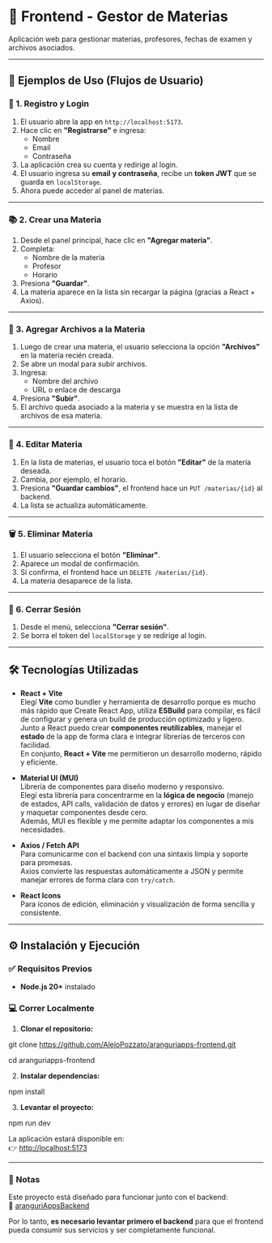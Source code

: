 # 🎨 Frontend - Gestor de Materias

Aplicación web para gestionar materias, profesores, fechas de examen y archivos asociados.

---

## 🧭 Ejemplos de Uso (Flujos de Usuario)

### 🔑 1. Registro y Login
1. El usuario abre la app en `http://localhost:5173`.
2. Hace clic en **"Registrarse"** e ingresa:
    - Nombre
    - Email
    - Contraseña
3. La aplicación crea su cuenta y redirige al login.
4. El usuario ingresa su **email y contraseña**, recibe un **token JWT** que se guarda en `localStorage`.
5. Ahora puede acceder al panel de materias.

---

### 📚 2. Crear una Materia
1. Desde el panel principal, hace clic en **"Agregar materia"**.
2. Completa:
    - Nombre de la materia
    - Profesor
    - Horario
3. Presiona **"Guardar"**.
4. La materia aparece en la lista sin recargar la página (gracias a React + Axios).

---

### 📎 3. Agregar Archivos a la Materia
1. Luego de crear una materia, el usuario selecciona la opción **"Archivos"** en la materia recién creada.
2. Se abre un modal para subir archivos.
3. Ingresa:
    - Nombre del archivo
    - URL o enlace de descarga
4. Presiona **"Subir"**.
5. El archivo queda asociado a la materia y se muestra en la lista de archivos de esa materia.

---

### 📝 4. Editar Materia
1. En la lista de materias, el usuario toca el botón **"Editar"** de la materia deseada.
2. Cambia, por ejemplo, el horario.
3. Presiona **"Guardar cambios"**, el frontend hace un `PUT /materias/{id}` al backend.
4. La lista se actualiza automáticamente.

---

### 🗑️ 5. Eliminar Materia
1. El usuario selecciona el botón **"Eliminar"**.
2. Aparece un modal de confirmación.
3. Si confirma, el frontend hace un `DELETE /materias/{id}`.
4. La materia desaparece de la lista.

---

### 🚪 6. Cerrar Sesión
1. Desde el menú, selecciona **"Cerrar sesión"**.
2. Se borra el token del `localStorage` y se redirige al login.

---

## 🛠️ Tecnologías Utilizadas

- **React + Vite**  
  Elegí **Vite** como bundler y herramienta de desarrollo porque es mucho más rápido que Create React App, utiliza **ESBuild** para compilar, es fácil de configurar y genera un build de producción optimizado y ligero.  
  Junto a React puedo crear **componentes reutilizables**, manejar el **estado** de la app de forma clara e integrar librerías de terceros con facilidad.  
  En conjunto, **React + Vite** me permitieron un desarrollo moderno, rápido y eficiente.

- **Material UI (MUI)**  
  Librería de componentes para diseño moderno y responsivo.  
  Elegí esta librería para concentrarme en la **lógica de negocio** (manejo de estados, API calls, validación de datos y errores) en lugar de diseñar y maquetar componentes desde cero.  
  Además, MUI es flexible y me permite adaptar los componentes a mis necesidades.

- **Axios / Fetch API**  
  Para comunicarme con el backend con una sintaxis limpia y soporte para promesas.  
  Axios convierte las respuestas automáticamente a JSON y permite manejar errores de forma clara con `try/catch`.

- **React Icons**  
  Para íconos de edición, eliminación y visualización de forma sencilla y consistente.

---

## ⚙️ Instalación y Ejecución

### ✅ Requisitos Previos
- **Node.js 20+** instalado

### 💻 Correr Localmente
1. **Clonar el repositorio:**

git clone https://github.com/AlejoPozzato/aranguriapps-frontend.git

cd aranguriapps-frontend


2. **Instalar dependencias:**

npm install

3. **Levantar el proyecto:**

npm run dev

La aplicación estará disponible en:  
👉 [http://localhost:5173](http://localhost:5173)

---

### 📌 Notas
Este proyecto está diseñado para funcionar junto con el backend:  
🔗 [aranguriAppsBackend](https://github.com/AlejoPozzato/aranguriAppsBackend)

Por lo tanto, **es necesario levantar primero el backend** para que el frontend pueda consumir sus servicios y ser completamente funcional.
